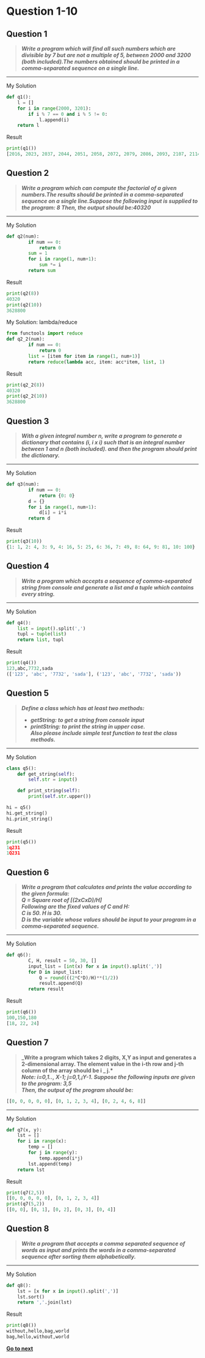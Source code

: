 # Question 1-10

## Question 1

> **_Write a program which will find all such numbers which are divisible by 7 but are not a multiple of 5,
> between 2000 and 3200 (both included).The numbers obtained should be printed in a comma-separated sequence on a single line._**  
---
My Solution

```python
def q1():
    l = []
    for i in range(2000, 3201):
        if i % 7 == 0 and i % 5 != 0:
            l.append(i)
    return l
```

Result

```python
print(q1())
[2016, 2023, 2037, 2044, 2051, 2058, 2072, 2079, 2086, 2093, 2107, 2114, 2121, 2128, 2142, 2149, 2156, 2163, 2177, 2184, 2191, 2198, 2212, 2219, 2226, 2233, 2247, 2254, 2261, 2268, 2282, 2289, 2296, 2303, 2317, 2324, 2331, 2338, 2352, 2359, 2366, 2373, 2387, 2394, 2401, 2408, 2422, 2429, 2436, 2443, 2457, 2464, 2471, 2478, 2492, 2499, 2506, 2513, 2527, 2534, 2541, 2548, 2562, 2569, 2576, 2583, 2597, 2604, 2611, 2618, 2632, 2639, 2646, 2653, 2667, 2674, 2681, 2688, 2702, 2709, 2716, 2723, 2737, 2744, 2751, 2758, 2772, 2779, 2786, 2793, 2807, 2814, 2821, 2828, 2842, 2849, 2856, 2863, 2877, 2884, 2891, 2898, 2912, 2919, 2926, 2933, 2947, 2954, 2961, 2968, 2982, 2989, 2996, 3003, 3017, 3024, 3031, 3038, 3052, 3059, 3066, 3073, 3087, 3094, 3101, 3108, 3122, 3129, 3136, 3143, 3157, 3164, 3171, 3178, 3192, 3199]
```

## Question 2

> **_Write a program which can compute the factorial of a given numbers.The results should be printed in a comma-separated sequence on a single line.Suppose the following input is supplied to the program: 8
> Then, the output should be:40320_**  
---
My Solution

```python
def q2(num):
        if num == 0:
            return 0
        sum = 1
        for i in range(1, num+1):
            sum *= i
        return sum
```

Result

```python
print(q2(8))
40320
print(q2(10))
3628800
```

My Solution: lambda/reduce

```python
from functools import reduce
def q2_2(num):
        if num == 0:
            return 0
        list = [item for item in range(1, num+1)]
        return reduce(lambda acc, item: acc*item, list, 1)
```

Result

```python
print(q2_2(8))
40320
print(q2_2(10))
3628800
```

## Question 3

> **_With a given integral number n, write a program to generate a dictionary that contains (i, i x i) such that is an integral number between 1 and n (both included). and then the program should print the dictionary._**

---
My Solution

```python
def q3(num):
        if num == 0:
            return {0: 0}
        d = {}
        for i in range(1, num+1):
            d[i] = i*i
        return d
```

Result

```python
print(q3(10))
{1: 1, 2: 4, 3: 9, 4: 16, 5: 25, 6: 36, 7: 49, 8: 64, 9: 81, 10: 100}
```

## Question 4

> **_Write a program which accepts a sequence of comma-separated string from console and generate a list and a tuple which contains every string._**  

---
My Solution

```python
def q4():
    list = input().split(',')
    tupl = tuple(list)
    return list, tupl
```

Result

```python
print(q4())
123,abc,7732,sada 
(['123', 'abc', '7732', 'sada'], ('123', 'abc', '7732', 'sada'))
```

## Question 5

> **_Define a class which has at least two methods:_**
>
> - **_getString: to get a string from console input_**
> - **_printString: to print the string in upper case._**  
> **_Also please include simple test function to test the class methods._**

---
My Solution

```python
class q5():
    def get_string(self):
        self.str = input()

    def print_string(self):
        print(self.str.upper())

hi = q5()
hi.get_string()
hi.print_string()
```

Result

```python
print(q5())
1q231
1Q231
```

## Question 6

> **_Write a program that calculates and prints the value according to the given formula:_**  
> **_Q = Square root of [(2xCxD)/H]_**  
> **_Following are the fixed values of C and H:_**  
> **_C is 50. H is 30._**  
> **_D is the variable whose values should be input to your program in a comma-separated sequence._**  

---
My Solution

```python
def q6():
        C, H, result = 50, 30, []
        input_list = [int(x) for x in input().split(',')]
        for D in input_list:
            Q = round(((2*C*D)/H)**(1/2))
            result.append(Q)
        return result
```

Result

```python
print(q6())
100,150,180
[18, 22, 24]
```

## Question 7

> **_Write a program which takes 2 digits, X,Y as input and generates a 2-dimensional array. The element value in the i-th row and j-th column of the array should be i _ j.\***  
> **_Note: i=0,1.., X-1; j=0,1,¡­Y-1. Suppose the following inputs are given to the program: 3,5_**  
> **_Then, the output of the program should be:_**

```python
[[0, 0, 0, 0, 0], [0, 1, 2, 3, 4], [0, 2, 4, 6, 8]]
```
---
My Solution

```python
def q7(x, y):
    lst = []
    for i in range(x):
        temp = []
        for j in range(y):
            temp.append(i*j)
        lst.append(temp)
    return lst
```

Result

```python
print(q7(2,5))
[[0, 0, 0, 0, 0], [0, 1, 2, 3, 4]]
print(q7(5,2))
[[0, 0], [0, 1], [0, 2], [0, 3], [0, 4]]
```

## Question 8

> **_Write a program that accepts a comma separated sequence of words as input and prints the words in a comma-separated sequence after sorting them alphabetically._**
---
My Solution

```python
def q8():
    lst = [x for x in input().split(',')]
    lst.sort()
    return ','.join(lst)
```

Result

```python
print(q8())
without,hello,bag,world
bag,hello,without,world
```



[**Go to next**](https://github.com/darkprinx/100-plus-Python-programming-exercises-extended/blob/master/Status/Day%202.md "Q10-20")
